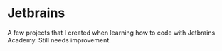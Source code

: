 # Jetbrains

A few projects that I created when learning how to code with Jetbrains Academy. Still needs improvement.
